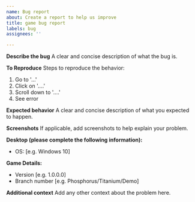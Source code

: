 ```yaml
---
name: Bug report
about: Create a report to help us improve
title: game bug report
labels: bug
assignees: ''

---
```


**Describe the bug**
A clear and concise description of what the bug is.

**To Reproduce**
Steps to reproduce the behavior:
1. Go to '...'
2. Click on '....'
3. Scroll down to '....'
4. See error

**Expected behavior**
A clear and concise description of what you expected to happen.

**Screenshots**
If applicable, add screenshots to help explain your problem.

**Desktop (please complete the following information):**
 - OS: [e.g. Windows 10]

**Game Details:**
 - Version [e.g. 1.0.0.0]
 - Branch number [e.g. Phosphorus/Titanium/Demo]

**Additional context**
Add any other context about the problem here.
